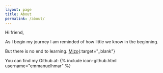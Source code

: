 ```yaml
---
layout: page
title: About
permalink: /about/
---
```


Hi friend,

As I begin my journey I am reminded of how little we know in the beginning.

But there is no end to learning. [Mizo](http://allmizo.com){:target="_blank"} 

You can find my Github at:
{% include icon-github.html username="emmanuelhmar" %}
